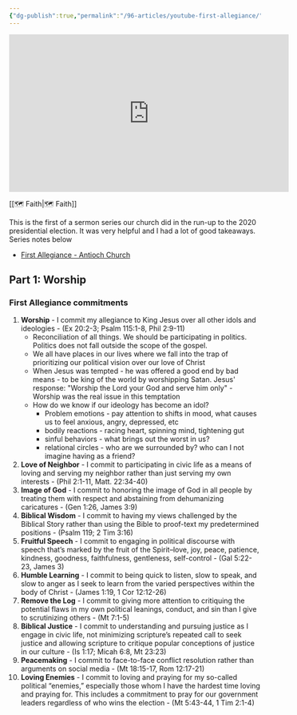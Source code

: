 ```yaml
---
{"dg-publish":true,"permalink":"/96-articles/youtube-first-allegiance/"}
---
```



<iframe width="560" height="315" src="https://www.youtube.com/embed/playlist?list=PLQajgRH7lhSmUdu4O8VMzbVOTS6fH-05L" title="YouTube video player" frameborder="0" allow="accelerometer; autoplay; clipboard-write; encrypted-media; gyroscope; picture-in-picture" allowfullscreen></iframe>

[[🗺 Faith\|🗺 Faith]]

This is the first of a sermon series our church did in the run-up to the 2020 presidential election. It was very helpful and I had a lot of good takeaways. Series notes below

* [First Allegiance - Antioch Church](https://www.antiochchurch.org/first-allegiance/)

## Part 1: Worship

### First Allegiance commitments

1. **Worship** - I commit my allegiance to King Jesus over all other idols and ideologies - (Ex 20:2-3; Psalm 115:1-8, Phil 2:9-11)
    * Reconciliation of all things. We should be participating in politics. Politics does not fall outside the scope of the gospel.
    * We all have places in our lives where we fall into the trap of prioritizing our political vision over our love of Christ
    * When Jesus was tempted - he was offered a good end by bad means - to be king of the world by worshipping Satan. Jesus' response: "Worship the Lord your God and serve him only" - Worship was the real issue in this temptation
    * How do we know if our ideology has become an idol?
        * Problem emotions - pay attention to shifts in mood, what causes us to feel anxious, angry, depressed, etc
        * bodily reactions - racing heart, spinning mind, tightening gut
        * sinful behaviors - what brings out the worst in us?
        * relational circles - who are we surrounded by? who can I not imagine having as a friend?
2. **Love of Neighbor** - I commit to participating in civic life as a means of loving and serving my neighbor rather than just serving my own interests - (Phil 2:1-11, Matt. 22:34-40)
3. **Image of God** - I commit to honoring the image of God in all people by treating them with respect and abstaining from dehumanizing caricatures - (Gen 1:26, James 3:9)
4. **Biblical Wisdom** - I commit to having my views challenged by the Biblical Story rather than using the Bible to proof-text my predetermined positions - (Psalm 119; 2 Tim 3:16)
5. **Fruitful Speech** - I commit to engaging in political discourse with speech that’s marked by the fruit of the Spirit–love, joy, peace, patience, kindness, goodness, faithfulness, gentleness, self-control - (Gal 5:22-23, James 3)
6. **Humble Learning** - I commit to being quick to listen, slow to speak, and slow to anger as I seek to learn from the varied perspectives within the body of Christ - (James 1:19, 1 Cor 12:12-26)
7. **Remove the Log** - I commit to giving more attention to critiquing the potential flaws in my own political leanings, conduct, and sin than I give to scrutinizing others - (Mt 7:1-5)
8. **Biblical Justice** - I commit to understanding and pursuing justice as I engage in civic life, not minimizing scripture’s repeated call to seek justice and allowing scripture to critique popular conceptions of justice in our culture - (Is 1:17; Micah 6:8, Mt 23:23)
9. **Peacemaking** - I commit to face-to-face conflict resolution rather than arguments on social media - (Mt 18:15-17, Rom 12:17-21)
10. **Loving Enemies** - I commit to loving and praying for my so-called political “enemies,” especially those whom I have the hardest time loving and praying for. This includes a commitment to pray for our government leaders regardless of who wins the election - (Mt 5:43-44, 1 Tim 2:1-4)